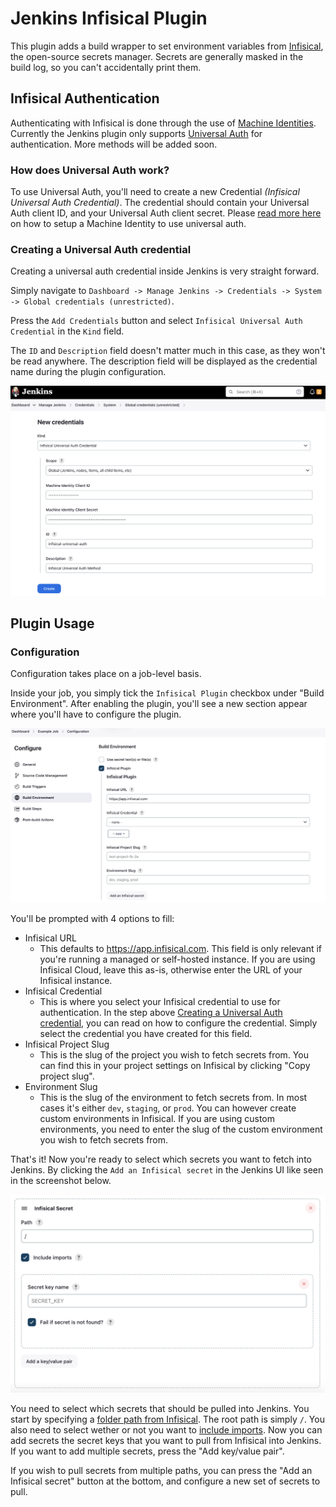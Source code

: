 # Jenkins Infisical Plugin

This plugin adds a build wrapper to set environment variables from [Infisical](https://infisical.com), the open-source secrets manager. Secrets are generally masked in the build log, so you can't accidentally print them.

## Infisical Authentication

Authenticating with Infisical is done through the use of [Machine Identities](https://infisical.com/docs/documentation/platform/identities/machine-identities).
Currently the Jenkins plugin only supports [Universal Auth](https://infisical.com/docs/documentation/platform/identities/universal-auth) for authentication. More methods will be added soon.

### How does Universal Auth work?
To use Universal Auth, you'll need to create a new Credential _(Infisical Universal Auth Credential)_. The credential should contain your Universal Auth client ID, and your Universal Auth client secret.
Please [read more here](https://infisical.com/docs/documentation/platform/identities/universal-auth) on how to setup a Machine Identity to use universal auth.


### Creating a Universal Auth credential

Creating a universal auth credential inside Jenkins is very straight forward.

Simply navigate to `Dashboard -> Manage Jenkins -> Credentials -> System -> Global credentials (unrestricted)`.

Press the `Add Credentials` button and select `Infisical Universal Auth Credential` in the `Kind` field.

The `ID` and `Description` field doesn't matter much in this case, as they won't be read anywhere. The description field will be displayed as the credential name during the plugin configuration.

![Infisical Universal Auth Credential](docs/images/universal-auth-credential.png)



## Plugin Usage
### Configuration

Configuration takes place on a job-level basis.

Inside your job, you simply tick the `Infisical Plugin` checkbox under "Build Environment". After enabling the plugin, you'll see a new section appear where you'll have to configure the plugin.

![Plugin enabled](docs/images/plugin-checked.png)

You'll be prompted with 4 options to fill:
* Infisical URL
    * This defaults to https://app.infisical.com. This field is only relevant if you're running a managed or self-hosted instance. If you are using Infisical Cloud, leave this as-is, otherwise enter the URL of your Infisical instance.
* Infisical Credential
    * This is where you select your Infisical credential to use for authentication. In the step above [Creating a Universal Auth credential](#creating-a-universal-auth-credential), you can read on how to configure the credential. Simply select the credential you have created for this field.
* Infisical Project Slug
    * This is the slug of the project you wish to fetch secrets from. You can find this in your project settings on Infisical by clicking "Copy project slug".
* Environment Slug
    * This is the slug of the environment to fetch secrets from. In most cases it's either `dev`, `staging`, or `prod`. You can however create custom environments in Infisical. If you are using custom environments, you need to enter the slug of the custom environment you wish to fetch secrets from.
  
That's it! Now you're ready to select which secrets you want to fetch into Jenkins.
By clicking the `Add an Infisical secret` in the Jenkins UI like seen in the screenshot below.

![Add Infisical secret](/docs/images/add-infisical-secret.png)

You need to select which secrets that should be pulled into Jenkins.
You start by specifying a [folder path from Infisical](https://infisical.com/docs/documentation/platform/folder#comparing-folders). The root path is simply `/`. You also need to select wether or not you want to [include imports](https://infisical.com/docs/documentation/platform/secret-reference#secret-imports). Now you can add secrets the secret keys that you want to pull from Infisical into Jenkins. If you want to add multiple secrets, press the "Add key/value pair".

If you wish to pull secrets from multiple paths, you can press the "Add an Infisical secret" button at the bottom, and configure a new set of secrets to pull.

